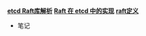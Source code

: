 **[etcd Raft库解析](https://www.codedump.info/post/20180922-etcd-raft/)**
**[Raft 在 etcd 中的实现](https://blog.betacat.io/post/raft-implementation-in-etcd/)**
**[raft定义](https://raft.github.io/)**

* 笔记


